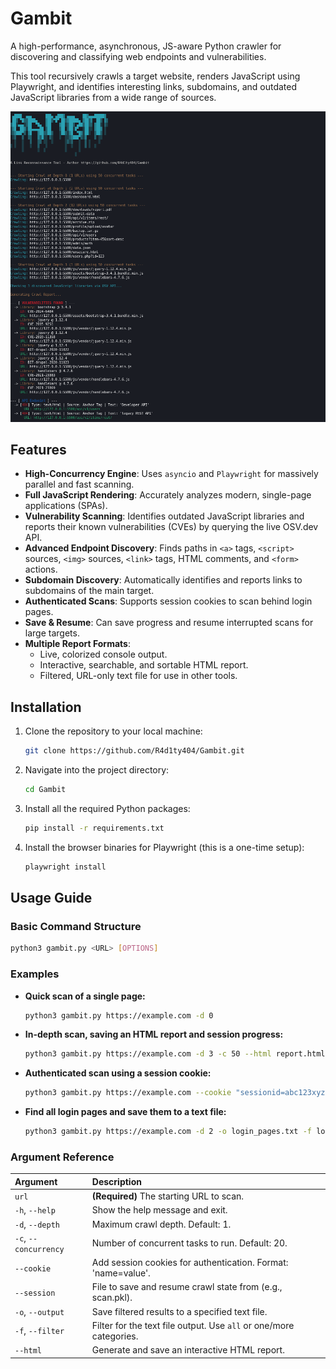 # Gambit

A high-performance, asynchronous, JS-aware Python crawler for discovering and classifying web endpoints and vulnerabilities.

This tool recursively crawls a target website, renders JavaScript using Playwright, and identifies interesting links, subdomains, and outdated JavaScript libraries from a wide range of sources.

![Gambit Scan Report](./assets/gambit-output.png)

## Features

-   **High-Concurrency Engine**: Uses `asyncio` and `Playwright` for massively parallel and fast scanning.
-   **Full JavaScript Rendering**: Accurately analyzes modern, single-page applications (SPAs).
-   **Vulnerability Scanning**: Identifies outdated JavaScript libraries and reports their known vulnerabilities (CVEs) by querying the live OSV.dev API.
-   **Advanced Endpoint Discovery**: Finds paths in `<a>` tags, `<script>` sources, `<img>` sources, `<link>` tags, HTML comments, and `<form>` actions.
-   **Subdomain Discovery**: Automatically identifies and reports links to subdomains of the main target.
-   **Authenticated Scans**: Supports session cookies to scan behind login pages.
-   **Save & Resume**: Can save progress and resume interrupted scans for large targets.
-   **Multiple Report Formats**:
    -   Live, colorized console output.
    -   Interactive, searchable, and sortable HTML report.
    -   Filtered, URL-only text file for use in other tools.

## Installation

1.  Clone the repository to your local machine:
    ```bash
    git clone https://github.com/R4d1ty404/Gambit.git
    ```
2.  Navigate into the project directory:
    ```bash
    cd Gambit
    ```
3.  Install all the required Python packages:
    ```bash
    pip install -r requirements.txt
    ```
4.  Install the browser binaries for Playwright (this is a one-time setup):
    ```bash
    playwright install
    ```

## Usage Guide

### Basic Command Structure
```bash
python3 gambit.py <URL> [OPTIONS]
```

### Examples

-   **Quick scan of a single page:**
    ```bash
    python3 gambit.py https://example.com -d 0
    ```

-   **In-depth scan, saving an HTML report and session progress:**
    ```bash
    python3 gambit.py https://example.com -d 3 -c 50 --html report.html --session large_scan.pkl
    ```

-   **Authenticated scan using a session cookie:**
    ```bash
    python3 gambit.py https://example.com --cookie "sessionid=abc123xyz"
    ```

-   **Find all login pages and save them to a text file:**
    ```bash
    python3 gambit.py https://example.com -d 2 -o login_pages.txt -f login
    ```

### Argument Reference

| Argument | Description |
| :--- | :--- |
| `url` | **(Required)** The starting URL to scan. |
| `-h`, `--help` | Show the help message and exit. |
| `-d`, `--depth` | Maximum crawl depth. Default: 1. |
| `-c`, `--concurrency` | Number of concurrent tasks to run. Default: 20. |
| `--cookie` | Add session cookies for authentication. Format: 'name=value'. |
| `--session` | File to save and resume crawl state from (e.g., scan.pkl). |
| `-o`, `--output` | Save filtered results to a specified text file. |
| `-f`, `--filter` | Filter for the text file output. Use `all` or one/more categories. |
| `--html` | Generate and save an interactive HTML report. |